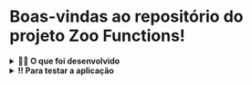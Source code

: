 
# Boas-vindas ao repositório do projeto Zoo Functions!
	
<details>
<summary><strong>🧑‍💻 O que foi desenvolvido</strong></summary><br />

  Sabendo das suas habilidades com `ES6`, `Higher Order Functions` e testes, a prefeitura da cidade te deu uma importante missão: organizar as informações do zoológico! 🐘
  
  Desenvolver funções que buscam informações sobre os animais do zoológico como: espécie e local de origem. Além disso, você também vai buscar dados sobre as pessoas que colaboram com a manutenção e cuidado do zoológico. 🧑‍🌾

</details>
	
<details>
<summary><strong>‼ Para testar a aplicação</strong></summary><br />

1. Clone o repositório

	*  Use o comando: `git clone ;

* Entre na pasta do repositório que você acabou de clonar:

	*  `cd sd-022-b-project-zoo-functions`

2. Instale as dependências

	* Para isso, use o seguinte comando: `npm install` ;

</details>
